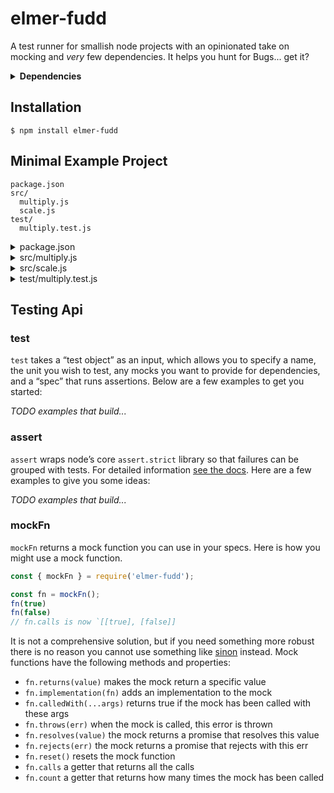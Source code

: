 # elmer-fudd

<!-- ![Elmer Fudd hunting](https://media.giphy.com/media/3oFzmpOB6IYecRY5eo/giphy.gif) -->

A test runner for smallish node projects with an opinionated take on mocking and _very_ few dependencies. It helps you hunt for Bugs... get it?

<details><summary><strong>Dependencies</strong></summary><div>
  
|Package|Why|
|:------|:--|
|`pirates`| for patching require |
|`stack-trace`| for identifying call sites |

</div></details>

## Installation

```
$ npm install elmer-fudd
```

## Minimal Example Project

```
package.json
src/
  multiply.js
  scale.js
test/
  multiply.test.js
```

<details><summary>package.json</summary><div>
  
```json
{
  "elmer-fudd": {
    "ext": "test.js",
    "root": "test",
    "alias": {
      "@src": "src"
    }
  },
  "scripts": {
    "test": "elmer-fudd"
  },
}
```

</div></details>

<details><summary>src/multiply.js</summary><div>
  
```javascript
const scale = require('./scale');
module.exports = (value) => value * scale;
```

</div></details>

<details><summary>src/scale.js</summary><div>
  
```javascript
module.exports = 10;
```

</div></details>

</div></details>

<details><summary>test/multiply.test.js</summary><div>
  
```javascript
const { test, assert } = require('elmer-fudd');

test({
  name: 'Multiply without mocking',
  unit: '@src/multiply',
  spec: (multiply) => {
    assert.equal(multiply(5), 50);
  }
});

test({
  name: 'Multiply with mocked scale',
  unit: '@src/multiply',
  mock: [
    ['@src/scale', 2]
  ],
  spec: (multiply) => {
    assert.equal(multiply(5), 10);
  }
});

```

</div></details>

## Testing Api

### test

`test` takes a “test object” as an input, which allows you to specify a name, the unit you wish to test, any mocks you want to provide for dependencies, and a “spec” that runs assertions. Below are a few examples to get you started:

_TODO examples that build..._

### assert

`assert` wraps node’s core `assert.strict` library so that failures can be grouped with tests. For detailed information [see the docs](https://nodejs.org/api/assert.html). Here are a few examples to give you some ideas:

_TODO examples that build..._

### mockFn

`mockFn` returns a mock function you can use in your specs. Here is how you might use a mock function.

```javascript
const { mockFn } = require('elmer-fudd');

const fn = mockFn();
fn(true)
fn(false)
// fn.calls is now `[[true], [false]]
```

It is not a comprehensive solution, but if you need something more robust there is no reason you cannot use something like [sinon](https://sinonjs.org/) instead. Mock functions have the following methods and properties:

* `fn.returns(value)` makes the mock return a specific value
* `fn.implementation(fn)` adds an implementation to the mock
* `fn.calledWith(...args)` returns true if the mock has been called with these args
* `fn.throws(err)` when the mock is called, this error is thrown
* `fn.resolves(value)` the mock returns a promise that resolves this value
* `fn.rejects(err)` the mock returns a promise that rejects with this err
* `fn.reset()` resets the mock function
* `fn.calls` a getter that returns all the calls
* `fn.count` a getter that returns how many times the mock has been called
